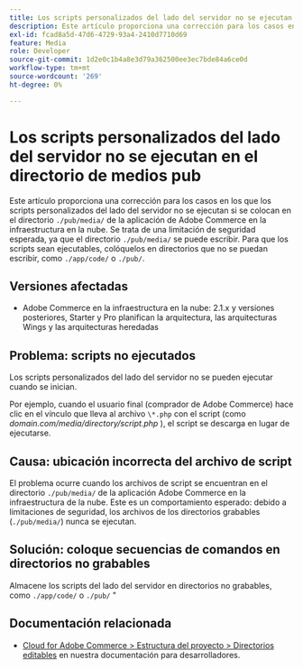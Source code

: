 ```yaml
---
title: Los scripts personalizados del lado del servidor no se ejecutan en el directorio de medios pub
description: Este artículo proporciona una corrección para los casos en los que los scripts personalizados del lado del servidor no se ejecutan si se colocan en la etiqueta `.directorio /pub/media/` de la aplicación de Adobe Commerce en la infraestructura de la nube. Se trata de una limitación de seguridad esperada, ya que el `.El directorio /pub/media/` puede escribirse. Para que los scripts sean ejecutables, colóquelos en directorios no grabables, como `./app/code/` o `./pub/`.
exl-id: fcad8a5d-47d6-4729-93a4-2410d7710d69
feature: Media
role: Developer
source-git-commit: 1d2e0c1b4a8e3d79a362500ee3ec7bde84a6ce0d
workflow-type: tm+mt
source-wordcount: '269'
ht-degree: 0%

---
```


# Los scripts personalizados del lado del servidor no se ejecutan en el directorio de medios pub

Este artículo proporciona una corrección para los casos en los que los scripts personalizados del lado del servidor no se ejecutan si se colocan en el directorio `./pub/media/` de la aplicación de Adobe Commerce en la infraestructura en la nube. Se trata de una limitación de seguridad esperada, ya que el directorio `./pub/media/` se puede escribir. Para que los scripts sean ejecutables, colóquelos en directorios que no se puedan escribir, como `./app/code/` o `./pub/`.

## Versiones afectadas

* Adobe Commerce en la infraestructura en la nube: 2.1.x y versiones posteriores, Starter y Pro planifican la arquitectura, las arquitecturas Wings y las arquitecturas heredadas

## Problema: scripts no ejecutados

Los scripts personalizados del lado del servidor no se pueden ejecutar cuando se inician.

Por ejemplo, cuando el usuario final (comprador de Adobe Commerce) hace clic en el vínculo que lleva al archivo `\*.php` con el script (como *domain.com/media/directory/script.php* ), el script se descarga en lugar de ejecutarse.

## Causa: ubicación incorrecta del archivo de script

El problema ocurre cuando los archivos de script se encuentran en el directorio `./pub/media/` de la aplicación Adobe Commerce en la infraestructura de la nube. Este es un comportamiento esperado: debido a limitaciones de seguridad, los archivos de los directorios grabables (`./pub/media/`) nunca se ejecutan.

## Solución: coloque secuencias de comandos en directorios no grabables

Almacene los scripts del lado del servidor en directorios no grabables, como `./app/code/` o `./pub/` &quot;

## Documentación relacionada

* [Cloud for Adobe Commerce > Estructura del proyecto > Directorios editables](https://devdocs.magento.com/guides/v2.3/cloud/project/project-start.html#write-dir) en nuestra documentación para desarrolladores.
